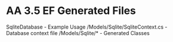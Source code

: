 # AA 3.5 EF Generated Files

SqliteDatabase - Example Usage
/Models/Sqlite/SqliteContext.cs - Database context file
/Models/Sqlite/* - Generated Classes